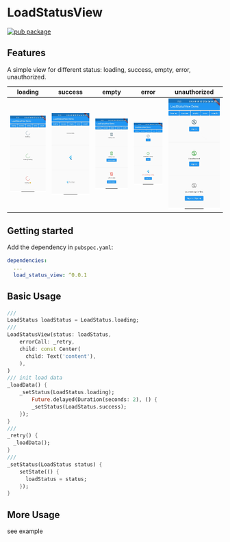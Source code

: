 # LoadStatusView

[![pub package](https://img.shields.io/pub/v/load_status_view.svg)](https://pub.dev/packages/load_status_view)

## Features

A simple view for different status: loading, success, empty, error, unauthorized.


| loading | success  |  empty   | error    | unauthorized |
|---------|----------|----------|----------|--------------|
| ![-w20](https://github.com/ibangbang/load_status_view/blob/main/preview/1.jpeg) | ![-w20](https://github.com/ibangbang/load_status_view/blob/main/preview/2.jpeg) | ![-w20](https://github.com/ibangbang/load_status_view/blob/main/preview/3.jpeg) | ![-w20](https://github.com/ibangbang/load_status_view/blob/main/preview/4.jpeg) | ![-w20](https://github.com/ibangbang/load_status_view/blob/main/preview/5.jpeg) |


## Getting started

Add the dependency in `pubspec.yaml`:
```yaml
dependencies:
  ...
  load_status_view: ^0.0.1
```

## Basic Usage

```dart
///
LoadStatus loadStatus = LoadStatus.loading;
///
LoadStatusView(status: loadStatus,
    errorCall: _retry,
    child: const Center(
      child: Text('content'),
    ),
)
/// init load data
_loadData() {
    _setStatus(LoadStatus.loading);
        Future.delayed(Duration(seconds: 2), () {
        _setStatus(LoadStatus.success);
    });
}
///
_retry() {
  _loadData();
}
///
_setStatus(LoadStatus status) {
    setState(() {
      loadStatus = status;
    });
}

```

## More Usage

see example
